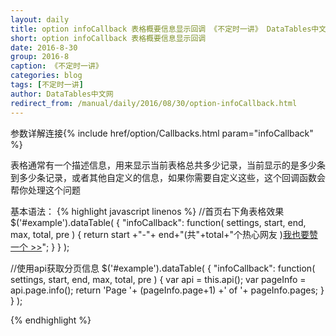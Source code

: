 ```yaml
---
layout: daily
title: option infoCallback 表格概要信息显示回调 《不定时一讲》 DataTables中文网
short: option infoCallback 表格概要信息显示回调
date: 2016-8-30
group: 2016-8
caption: 《不定时一讲》
categories: blog
tags: [不定时一讲]
author: DataTables中文网
redirect_from: /manual/daily/2016/08/30/option-infoCallback.html
---
```

参数详解连接{% include href/option/Callbacks.html param="infoCallback" %}

表格通常有一个描述信息，用来显示当前表格总共多少记录，当前显示的是多少条到多少条记录，或者其他自定义的信息，如果你需要自定义这些，这个回调函数会帮你处理这个问题
<!--more-->
基本语法：
{% highlight javascript linenos %}
//首页右下角表格效果
$('#example').dataTable( {
  "infoCallback": function( settings, start, end, max, total, pre ) {
    return start +"-"+ end+"(共"+total+"个热心网友 )<a class='button button-success' href='/about/index.html#donate'>我也要赞一个 &gt;&gt;</a>";
  }
} );

//使用api获取分页信息
$('#example').dataTable( {
  "infoCallback": function( settings, start, end, max, total, pre ) {
    var api = this.api();
    var pageInfo = api.page.info();
    return 'Page '+ (pageInfo.page+1) +' of '+ pageInfo.pages;
  }
} );

{% endhighlight %}
